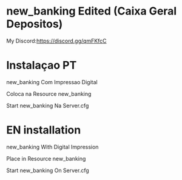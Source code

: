# new_banking Edited (Caixa Geral Depositos)

My Discord:https://discord.gg/qmFKfcC

# Instalaçao PT

new_banking Com Impressao Digital

Coloca na Resource new_banking

Start new_banking Na Server.cfg

# EN installation

new_banking With Digital Impression

Place in Resource new_banking

Start new_banking On Server.cfg

